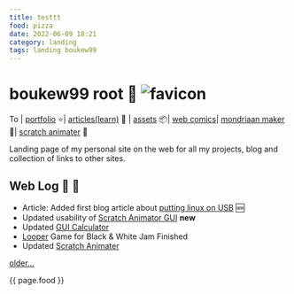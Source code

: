 ```yaml
---
title: testtt
food: pizza
date: 2022-06-09 18:21
category: landing
tags: landing boukew99
---
```


# boukew99 root 🥦 ![favicon](favicon.ico)

To | [portfolio](portfolio.md) ⭐| [articles(learn)](articles) 🧻 | [assets](assets) 📦| [web comics](web_comics)| [mondriaan maker](mondriaan_maker) 🎨| [scratch animater](scratch_animater) 🎥

Landing page of my personal site on the web for all my projects, blog and collection of links to other sites.

## Web Log 📰 📅
- Article: Added first blog article about [putting linux on USB](blog/linux_on_usb.md) 🆕
- Updated usability of [Scratch Animator GUI](https://github.com/boukew99/scratch_animater/commit/529d77f303c51e972a268d4bce11f75f81636c1a) **new**
- Updated [GUI Calculator](https://github.com/boukew99/gui_calculator/commit/893f9abad4cd5fd17109b55dc9275cdcc5436551) 
- [Looper](https://howyoudoing.itch.io/looper) Game for Black & White Jam Finished 
- Updated [Scratch Animater](https://github.com/boukew99/scratch_animater)

[older...](web_log.md)

{{ page.food }}
